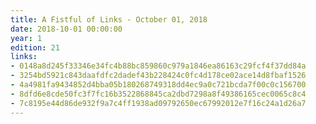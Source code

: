 ```yaml
---
title: A Fistful of Links - October 01, 2018
date: 2018-10-01 00:00:00
year: 1
edition: 21
links:
- 0148a8d245f33346e34fc4b88bc859860c979a1846ea86163c29fcf4f37dd84a
- 3254bd5921c843daafdfc2dadef43b228424c0fc4d178ce02ace14d8fbaf1526
- 4a4981fa9434852d4bba05b180268749318dd4ec9a0c721bcda7f00c0c156700
- 8dfd6e8cde50fc3f7fc16b3522868845ca2dbd7298a8f49386165cec0065c8c4
- 7c8195e44d86de932f9a7c4ff1938ad09792650ec67992012e7f16c24a1d26a7
---
```

